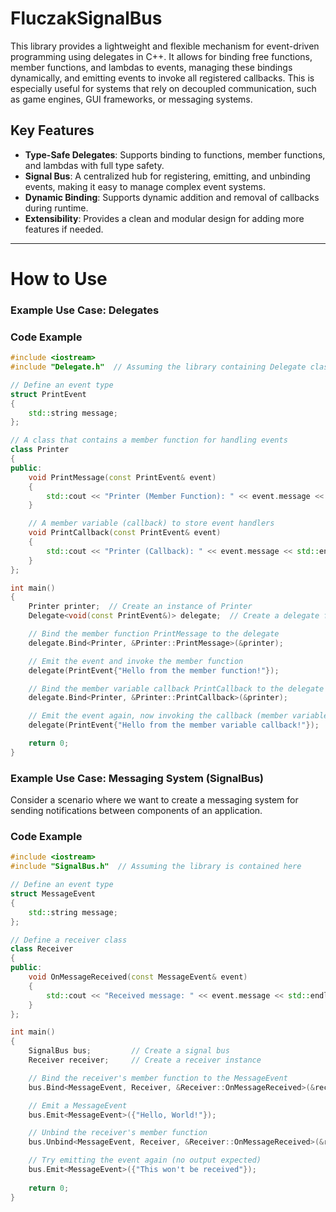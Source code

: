 # FluczakSignalBus

This library provides a lightweight and flexible mechanism for event-driven programming using delegates in C++. It allows for binding free functions, member functions, and lambdas to events, managing these bindings dynamically, and emitting events to invoke all registered callbacks. This is especially useful for systems that rely on decoupled communication, such as game engines, GUI frameworks, or messaging systems.

## Key Features

- **Type-Safe Delegates**: Supports binding to functions, member functions, and lambdas with full type safety.
- **Signal Bus**: A centralized hub for registering, emitting, and unbinding events, making it easy to manage complex event systems.
- **Dynamic Binding**: Supports dynamic addition and removal of callbacks during runtime.
- **Extensibility**: Provides a clean and modular design for adding more features if needed.

---

# How to Use

### Example Use Case: Delegates

### Code Example

```cpp
#include <iostream>
#include "Delegate.h"  // Assuming the library containing Delegate class

// Define an event type
struct PrintEvent
{
    std::string message;
};

// A class that contains a member function for handling events
class Printer
{
public:
    void PrintMessage(const PrintEvent& event)
    {
        std::cout << "Printer (Member Function): " << event.message << std::endl;
    }

    // A member variable (callback) to store event handlers
    void PrintCallback(const PrintEvent& event)
    {
        std::cout << "Printer (Callback): " << event.message << std::endl;
    }
};

int main()
{
    Printer printer;  // Create an instance of Printer
    Delegate<void(const PrintEvent&)> delegate;  // Create a delegate for PrintEvent

    // Bind the member function PrintMessage to the delegate
    delegate.Bind<Printer, &Printer::PrintMessage>(&printer);

    // Emit the event and invoke the member function
    delegate(PrintEvent{"Hello from the member function!"});

    // Bind the member variable callback PrintCallback to the delegate
    delegate.Bind<Printer, &Printer::PrintCallback>(&printer);

    // Emit the event again, now invoking the callback (member variable)
    delegate(PrintEvent{"Hello from the member variable callback!"});

    return 0;
}
```

### Example Use Case: Messaging System (SignalBus)

Consider a scenario where we want to create a messaging system for sending notifications between components of an application.

### Code Example

```cpp
#include <iostream>
#include "SignalBus.h"  // Assuming the library is contained here

// Define an event type
struct MessageEvent
{
    std::string message;
};

// Define a receiver class
class Receiver
{
public:
    void OnMessageReceived(const MessageEvent& event)
    {
        std::cout << "Received message: " << event.message << std::endl;
    }
};

int main()
{
    SignalBus bus;         // Create a signal bus
    Receiver receiver;     // Create a receiver instance

    // Bind the receiver's member function to the MessageEvent
    bus.Bind<MessageEvent, Receiver, &Receiver::OnMessageReceived>(&receiver);

    // Emit a MessageEvent
    bus.Emit<MessageEvent>({"Hello, World!"});

    // Unbind the receiver's member function
    bus.Unbind<MessageEvent, Receiver, &Receiver::OnMessageReceived>(&receiver);

    // Try emitting the event again (no output expected)
    bus.Emit<MessageEvent>({"This won't be received"});
    
    return 0;
}